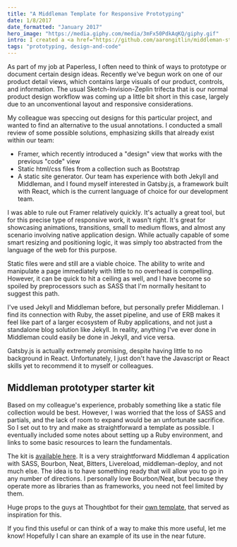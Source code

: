 ```yaml
---
title: "A Middleman Template for Responsive Prototyping"
date: 1/8/2017  
date_formatted: "January 2017"
hero_image: "https://media.giphy.com/media/3mFx50PdkAqKQ/giphy.gif"
intro: I created a <a href="https://github.com/aarongitlin/middleman-starter">basic starter kit</a> to help designers build small responsive web projects or prototypes. Read below for why and how I put it together.
tags: "prototyping, design-and-code"
---
```



As part of my job at Paperless, I often need to think of ways to prototype or document certain design ideas. Recently we've begun work on one of our product detail views, which contains large visuals of our product, controls, and information. The usual Sketch-Invision-Zeplin trifecta that is our normal product design workflow was coming up a little bit short in this case, largely due to an unconventional layout and responsive considerations.

My colleague was speccing out designs for this particular project, and wanted to find an alternative to the usual annotations. I conducted a small review of some possible solutions, emphasizing skills that already exist within our team:
- Framer, which recently introduced a "design" view that works with the previous "code" view
- Static html/css files from a collection such as Bootstrap
- A static site generator. Our team has experience with both Jekyll and Middleman, and I found myself interested in Gatsby.js, a framework built with React, which is the current language of choice for our development team.

I was able to rule out Framer relatively quickly. It's actually a great tool, but for this precise type of responsive work, it wasn't right. It's great for showcasing animations, transitions, small to medium flows, and almost any scenario involving native application design. While actually capable of some smart resizing and positioning logic, it was simply too abstracted from the language of the web for this purpose.

Static files were and still are a viable choice. The ability to write and manipulate a page immediately with little to no overhead is compelling. However, it can be quick to hit a ceiling as well, and I have become so spoiled by preprocessors such as SASS that I'm normally hesitant to suggest this path.

I've used Jekyll and Middleman before, but personally prefer Middleman. I find its connection with Ruby, the asset pipeline, and use of ERB makes it feel like part of a larger ecosystem of Ruby applications, and not just a standalone blog solution like Jekyll. In reality, anything I've ever done in Middleman could easily be done in Jekyll, and vice versa.

Gatsby.js is actually extremely promising, despite having little to no background in React. Unfortunately, I just don't have the Javascript or React skills yet to recommend it to myself or colleagues.

## Middleman prototyper starter kit

Based on my colleague's experience, probably something like a static file collection would be best. However, I was worried that the loss of SASS and partials, and the lack of room to expand would be an unfortunate sacrifice. So I set out to try and make as straightforward a template as possible. I eventually included some notes about setting up a Ruby environment, and links to some basic resources to learn the fundamentals.

The kit is [available here](https://github.com/aarongitlin/middleman-starter). It is a very straightforward Middleman 4 application with SASS, Bourbon, Neat, Bitters, Livereload, middleman-deploy, and not much else. The idea is to have something ready that will allow you to go in any number of directions. I personally love Bourbon/Neat, but because they operate more as libraries than as frameworks, you need not feel limited by them.

Huge props to the guys at Thoughtbot for their [own template](https://github.com/thoughtbot/middleman-template), that served as inspiration for this.

If you find this useful or can think of a way to make this more useful, let me know! Hopefully I can share an example of its use in the near future.
